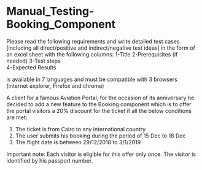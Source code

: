 # Manual_Testing-Booking_Component
Please read the following requirements and write detailed test cases [including all direct/positive and indirect/negative test ideas] in the form of an excel sheet with the following columns:
1-Title	
2-Prerequisites (if needed)	
3-Test steps	
4-Expected Results
 
is available in 7 languages and must be compatible with 3 browsers (internet explorer, Firefox and chrome)
 
A client for a famous Aviation Portal, for the occasion of its anniversary he decided to add a new feature to the
Booking component which is to offer the portal visitors a 20% discount for the ticket if all the below conditions are met:
 
1.	The ticket is from Cairo to any international country
2.	The user submits his booking during the period of 15 Dec to 18 Dec
3.	The flight date is between 29/12/2018 to 3/1/2019
 
Important note: Each visitor is eligible for this offer only once. The visitor is identified by his passport number.
 
